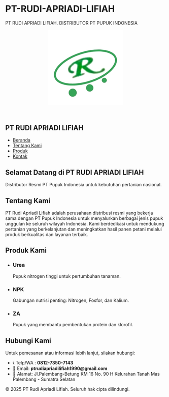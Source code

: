# PT-RUDI-APRIADI-LIFIAH
PT RUDI APRIADI LIFIAH. 
DISTRIBUTOR PT PUPUK INDONESIA
<html lang="id">
<head>
  <meta charset="UTF-8" />
  <meta name="viewport" content="width=device-width, initial-scale=1.0" />
<body>
  <header>
    <img src="LOGO PT RUDI APRIADI.jpg" alt="Logo PT RUDI APRIADI" class="logo">
  </header>
</head>
<body class="bg-white text-gray-800">

  <!-- Navbar -->
  <nav class="bg-green-700 text-white p-4 shadow-md">
    <div class="container mx-auto flex justify-between items-center">
      <h1 class="text-xl font-bold">PT RUDI APRIADI LIFIAH</h1>
      <ul class="flex space-x-6">
        <li><a href="#beranda" class="hover:underline">Beranda</a></li>
        <li><a href="#tentang" class="hover:underline">Tentang Kami</a></li>
        <li><a href="#produk" class="hover:underline">Produk</a></li>
        <li><a href="#kontak" class="hover:underline">Kontak</a></li>
      </ul>
    </div>
  </nav>

  <!-- Beranda -->
  <section id="beranda" class="py-16 bg-green-50 text-center">
    <h2 class="text-3xl font-bold mb-4">Selamat Datang di PT RUDI APRIADI LIFIAH</h2>
    <p class="text-lg">Distributor Resmi PT Pupuk Indonesia untuk kebutuhan pertanian nasional.</p>
  </section>

  <!-- Tentang Kami -->
  <section id="tentang" class="py-16 px-4 md:px-16">
    <h2 class="text-2xl font-bold mb-6">Tentang Kami</h2>
    <p>
      PT Rudi Apriadi Lifiah adalah perusahaan distribusi resmi yang bekerja sama dengan PT Pupuk Indonesia
      untuk menyalurkan berbagai jenis pupuk unggulan ke seluruh wilayah Indonesia. Kami berdedikasi untuk mendukung
      pertanian yang berkelanjutan dan meningkatkan hasil panen petani melalui produk berkualitas dan layanan terbaik.
    </p>
  </section>

  <!-- Produk -->
  <section id="produk" class="py-16 px-4 md:px-16 bg-gray-50">
    <h2 class="text-2xl font-bold mb-6">Produk Kami</h2>
    <ul class="grid grid-cols-1 md:grid-cols-3 gap-6">
      <li class="border rounded-lg p-4 shadow hover:shadow-md">
        <h3 class="font-semibold text-xl mb-2">Urea</h3>
        <p>Pupuk nitrogen tinggi untuk pertumbuhan tanaman.</p>
      </li>
      <li class="border rounded-lg p-4 shadow hover:shadow-md">
        <h3 class="font-semibold text-xl mb-2">NPK</h3>
        <p>Gabungan nutrisi penting: Nitrogen, Fosfor, dan Kalium.</p>
      </li>
      <li class="border rounded-lg p-4 shadow hover:shadow-md">
        <h3 class="font-semibold text-xl mb-2">ZA</h3>
        <p>Pupuk yang membantu pembentukan protein dan klorofil.</p>
      </li>
    </ul>
  </section>

  <!-- Kontak -->
  <section id="kontak" class="py-16 px-4 md:px-16">
    <h2 class="text-2xl font-bold mb-6">Hubungi Kami</h2>
    <p class="mb-4">Untuk pemesanan atau informasi lebih lanjut, silakan hubungi:</p>
    <ul>
      <li>📞 Telp/WA : <strong>0812-7350-7143</strong></li>
      <li>📧 Email: <strong>ptrudiapriadilifiah1990@gmail.com</strong></li>
      <li>🏢 Alamat: Jl.Palembang-Betung KM 16 No. 90 H Kelurahan Tanah Mas Palembang - Sumatra Selatan</li>
    </ul>
  </section>

  <!-- Footer -->
  <footer class="bg-green-700 text-white text-center py-4">
    <p>&copy; 2025 PT Rudi Apriadi Lifiah. Seluruh hak cipta dilindungi.</p>
  </footer>

</body>
</html>

